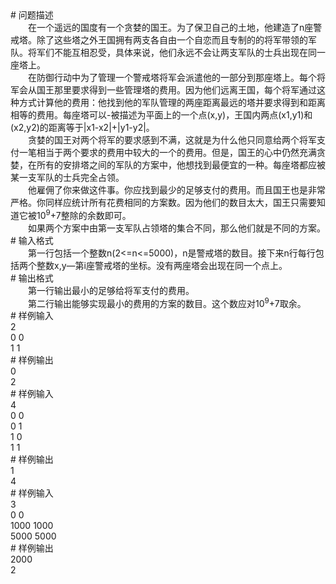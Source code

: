 <div id="pcont1" style="margin-top:20px; display:block;">
<div class="pdcont">　　﻿</div>
# 问题描述

<div class="pdcont">　　在一个遥远的国度有一个贪婪的国王。为了保卫自己的土地，他建造了n座警戒塔。除了这些塔之外王国拥有两支各自由一个自恋而且专制的的将军带领的军队。将军们不能互相忍受，具体来说，他们永远不会让两支军队的士兵出现在同一座塔上。<br/>
　　在防御行动中为了管理一个警戒塔将军会派遣他的一部分到那座塔上。每个将军会从国王那里要求得到一些管理塔的费用。因为他们远离王国，每个将军通过这种方式计算他的费用：他找到他的军队管理的两座距离最远的塔并要求得到和距离相等的费用。每座塔可以-被描述为平面上的一个点(x,y)，王国内两点(x1,y1)和(x2,y2)的距离等于|x1-x2|+|y1-y2|。<br/>
　　贪婪的国王对两个将军的要求感到不满，这就是为什么他只同意给两个将军支付一笔相当于两个要求的费用中较大的一个的费用。但是，国王的心中仍然充满贪婪，在所有的安排塔之间的军队的方案中，他想找到最便宜的一种。每座塔都应被某一支军队的士兵完全占领。<br/>
　　他雇佣了你来做这件事。你应找到最少的足够支付的费用。而且国王也是非常严格。你同样应统计所有花费相同的方案数。因为他们的数目太大，国王只需要知道它被10<sup>9</sup>+7整除的余数即可。<br/>
　　如果两个方案中由第一支军队占领塔的集合不同，那么他们就是不同的方案。</div>
# 输入格式

<div class="pdcont">　　第一行包括一个整数n(2&lt;=n&lt;=5000)，n是警戒塔的数目。接下来n行每行包括两个整数x,y—第i座警戒塔的坐标。没有两座塔会出现在同一个点上。</div>
# 输出格式

<div class="pdcont">　　第一行输出最小的足够给将军支付的费用。<br/>
　　第二行输出能够实现最小的费用的方案的数目。这个数应对10<sup>9</sup>+7取余。</div>
# 样例输入

<div class="pddata">2<br/>
0 0<br/>
1 1</div>
# 样例输出

<div class="pddata">0<br/>
2</div>
# 样例输入

<div class="pddata">4<br/>
0 0<br/>
0 1<br/>
1 0<br/>
1 1</div>
# 样例输出

<div class="pddata">1<br/>
4</div>
# 样例输入

<div class="pddata">3<br/>
0 0<br/>
1000 1000<br/>
5000 5000</div>
# 样例输出

<div class="pddata">2000<br/>
2</div>

</div>